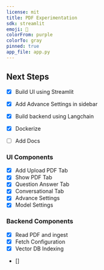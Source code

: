 ```yaml
---
license: mit
title: PDF Experimentation
sdk: streamlit
emoji: 🚀
colorFrom: purple
colorTo: gray
pinned: true
app_file: app.py
---
```


## Next Steps

- [x] Build UI using Streamlit
- [x] Add Advance Settings in sidebar
- [x] Build backend using Langchain
- [x] Dockerize 
- [ ] Add Docs


### UI Components

- [x] Add Upload PDF Tab
- [x] Show PDF Tab
- [x] Question Answer Tab
- [x] Conversational Tab
- [x] Advance Settings
- [x] Model Settings

### Backend Components
- [x] Read PDF and ingest
- [x] Fetch Configuration 
- [x] Vector DB Indexing
- []
